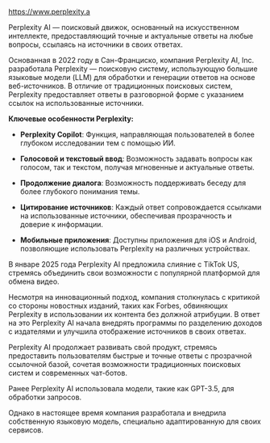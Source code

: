 https://www.perplexity.a

Perplexity AI — поисковый движок, основанный на искусственном интеллекте, предоставляющий точные и актуальные ответы на любые вопросы, ссылаясь на источники в своих ответах.

Основанная в 2022 году в Сан-Франциско, компания Perplexity AI, Inc. разработала Perplexity — поисковую систему, использующую большие языковые модели (LLM) для обработки и генерации ответов на основе веб-источников. В отличие от традиционных поисковых систем, Perplexity предоставляет ответы в разговорной форме с указанием ссылок на использованные источники.

**Ключевые особенности Perplexity:**

- **Perplexity Copilot**: Функция, направляющая пользователей в более глубоком исследовании тем с помощью ИИ.
  
- **Голосовой и текстовый ввод**: Возможность задавать вопросы как голосом, так и текстом, получая мгновенные и актуальные ответы.
  
- **Продолжение диалога**: Возможность поддерживать беседу для более глубокого понимания темы.
  
- **Цитирование источников**: Каждый ответ сопровождается ссылками на использованные источники, обеспечивая прозрачность и доверие к информации.

- **Мобильные приложения**: Доступны приложения для iOS и Android, позволяющие использовать Perplexity на различных устройствах.

В январе 2025 года Perplexity AI предложила слияние с TikTok US, стремясь объединить свои возможности с популярной платформой для обмена видео.

Несмотря на инновационный подход, компания столкнулась с критикой со стороны новостных изданий, таких как Forbes, обвиняющих Perplexity в использовании их контента без должной атрибуции. В ответ на это Perplexity AI начала внедрять программы по разделению доходов с издателями и улучшила отображение источников в своих ответах.

Perplexity AI продолжает развивать свой продукт, стремясь предоставить пользователям быстрые и точные ответы с прозрачной ссылочной базой, сочетая возможности традиционных поисковых систем и современных чат-ботов.


Ранее Perplexity AI использовала модели, такие как GPT-3.5, для обработки запросов.

Однако в настоящее время компания разработала и внедрила собственную языковую модель, специально адаптированную для своих сервисов.